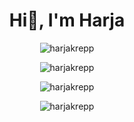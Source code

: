 
<h1 align="center">Hi👋, I'm Harja</h1>

<p align="center"><img src="https://komarev.com/ghpvc/?username=harjakrepp&label=Profile%20views&color=0e75b6&style=flat" alt="harjakrepp" /></p>
<p align="center"><img src="https://github-readme-stats.vercel.app/api/top-langs/?username=harjakrepp&show_icons=true&theme=tokyonight&layout=compact" alt="harjakrepp"></p>
<p align="center"><img src="https://github-readme-stats.vercel.app/api?username=harjakrepp&show_icons=true&theme=tokyonight" alt="harjakrepp"></p>
<p align="center"><img src="https://github-readme-streak-stats.herokuapp.com?user=harjakrepp&theme=github-dark-blue" alt="harjakrepp"></img></p>
